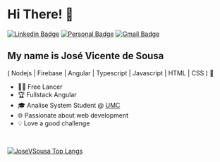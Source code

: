 
<h1>Hi There! 👋</h1>

[![Linkedin Badge](https://img.shields.io/badge/-LinkedIn-3A76F0?style=flat-square&logo=Linkedin&logoColor=white&link=https://www.linkedin.com/in/josevicentedesousa/)](https://www.linkedin.com/in/josevicentedesousa/)
[![Personal Badge](https://img.shields.io/badge/-Website-EA4335?style=flat-square&logo=Me&logoColor=white&link=https://www.josevicentedesousa.netlify.app/)](https://josevicentedesousa.neflify.app/)
[![Gmail Badge](https://img.shields.io/badge/-jose.vicente.de.sousa@gmail.com-941711?style=flat-square&logo=Gmail&logoColor=white&link=mailto:jose.vicente.de.sousa@gmail.com)](mailto:jose.vicente.de.sousa@gmail.com)
<!-- 
[JAVASCRIPT__BADGE]: https://img.shields.io/badge/Javascript-000?style=for-the-badge&logo=javascript
[TYPESCRIPT__BADGE]: https://img.shields.io/badge/typescript-D4FAFF?style=for-the-badge&logo=typescript
[ANGULAR__BADGE]: https://img.shields.io/badge/Angular-red?style=for-the-badge&logo=angular
[FIGMA__BADGE]: https://img.shields.io/badge/Figma-white?style=for-the-badge&logo=figma
[NETLIFY__BADGE]: https://img.shields.io/badge/Netlify-red?style=for-the-badge&logo=netlify

![angular][ANGULAR__BADGE]
![typescript][TYPESCRIPT__BADGE]
![javascript][JAVASCRIPT__BADGE]
![netlify][NETLIFY__BADGE]
![figma][FIGMA__BADGE] -->


<!-- <img align="right" alt="Code image" src="./code.jpg"  width="300px" /> -->

## My name is José Vicente de Sousa
( Nodejs | Firebase | Angular | Typescript | Javascript | HTML | CSS ) 🚀
<!-- - 👩‍💻 Software Enginner @[Itaú](https://www.itau.com.br/) -->
- 👩‍💻 Free Lancer 
- 🏆 Fullstack Angular
- 🎓 Analise System Student @ [UMC](https://www.umc.br/)
- 🌐 Passionate about web development
- 💡 Love a good challenge

<br>

<div align="left">
  
[![JoseVSousa Top Langs](https://github-readme-stats.vercel.app/api/top-langs/?username=josevsousa&layout=compact&theme=dark)](https://github.com/anuraghazra/github-readme-stats)
  
 </div>
